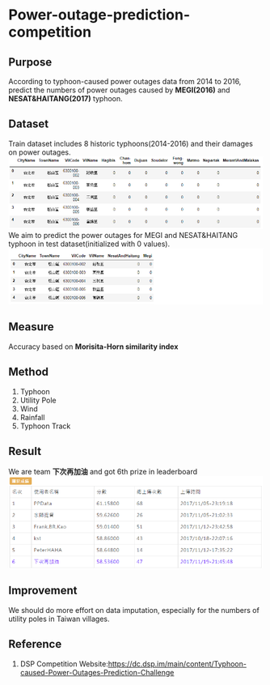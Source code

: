 # Power-outage-prediction-competition

## Purpose
According to typhoon-caused power outages data from 2014 to 2016, predict the numbers of power outages caused by **MEGI(2016)** and **NESAT&HAITANG(2017)** typhoon.
## Dataset
Train dataset includes 8 historic typhoons(2014-2016) and their damages on power outages.  
![image](https://github.com/Tang-Li-Jen/Power-outage-prediction-competition/blob/master/images/train.PNG)  
We aim to predict the power outages for MEGI and NESAT&HAITANG typhoon in test dataset(initialized with 0 values).  
![image](https://github.com/Tang-Li-Jen/Power-outage-prediction-competition/blob/master/images/test.PNG)
## Measure
Accuracy based on **Morisita-Horn similarity index**
## Method
1. Typhoon 
2. Utility Pole
3. Wind
4. Rainfall
5. Typhoon Track
## Result
We are team **下次再加油** and got 6th prize in leaderboard  
![image](https://github.com/Tang-Li-Jen/Power-outage-prediction-competition/blob/master/images/rank.PNG)

## Improvement
We should do more effort on data imputation, especially for the numbers of utility poles in Taiwan villages. 
## Reference
1. DSP Competition Website:https://dc.dsp.im/main/content/Typhoon-caused-Power-Outages-Prediction-Challenge
